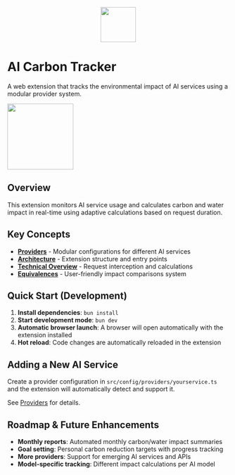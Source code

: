 <p align="center">
  <img src="https://github.com/user-attachments/assets/e8d5d808-1e39-404a-b7f8-dea672189a84" height="80">
</p>

# AI Carbon Tracker

A web extension that tracks the environmental impact of AI services using a modular provider system.

<img src="https://github.com/user-attachments/assets/9b9bf4ab-0787-4fbb-9372-e5766124e7dc" height="150">


## Overview

This extension monitors AI service usage and calculates carbon and water impact in real-time using adaptive calculations based on request duration.

## Key Concepts

- **[Providers](./docs/providers.md)** - Modular configurations for different AI services
- **[Architecture](./docs/architecture.md)** - Extension structure and entry points  
- **[Technical Overview](./docs/technical.md)** - Request interception and calculations
- **[Equivalences](./docs/equivalences.md)** - User-friendly impact comparisons system

## Quick Start (Development)

1. **Install dependencies**: `bun install`
2. **Start development mode**: `bun dev`
3. **Automatic browser launch**: A browser will open automatically with the extension installed
4. **Hot reload**: Code changes are automatically reloaded in the extension

## Adding a New AI Service

Create a provider configuration in `src/config/providers/yourservice.ts` and the extension will automatically detect and support it.

See [Providers](./docs/providers.md) for details.

## Roadmap & Future Enhancements

- **Monthly reports**: Automated monthly carbon/water impact summaries
- **Goal setting**: Personal carbon reduction targets with progress tracking
- **More providers**: Support for emerging AI services and APIs
- **Model-specific tracking**: Different impact calculations per AI model